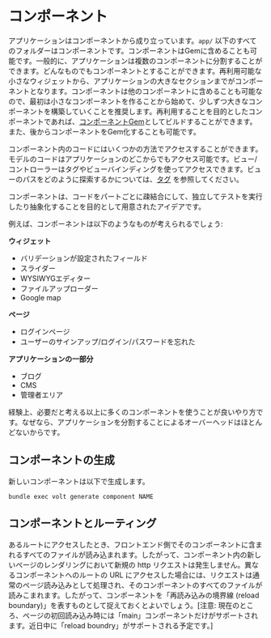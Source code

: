 # コンポーネント

アプリケーションはコンポーネントから成り立っています。```app/``` 以下のすべてのフォルダーはコンポーネントです。コンポーネントはGemに含めることも可能です。一般的に、アプリケーションは複数のコンポーネントに分割することができます。どんなものでもコンポーネントとすることができます。再利用可能な小さなウィジェットから、アプリケーションの大きなセクションまでがコンポーネントとなります。コンポーネントは他のコンポーネントに含めることも可能なので、最初は小さなコンポーネントを作ることから始めて、少しずつ大きなコンポーネントを構築していくことを推奨します。再利用することを目的としたコンポーネントであれば、[コンポーネントGem](docs/component_gems.md)としてビルドすることができます。また、後からコンポーネントをGem化することも可能です。

コンポーネント内のコードにはいくつかの方法でアクセスすることができます。モデルのコードはアプリケーションのどこからでもアクセス可能です。ビュー/コントローラーはタグやビューバインディングを使ってアクセスできます。ビューのパスをどのように探索するかについては、[タグ](docs/tags.md) を参照してください。

コンポーネントは、コードをパートごとに疎結合にして、独立してテストを実行したり抽象化することを目的として用意されたアイデアです。

例えば、コンポーネントは以下のようなものが考えられるでしょう:

__ウィジェット__
- バリデーションが設定されたフィールド
- スライダー
- WYSIWYGエディター
- ファイルアップローダー
- Google map

__ページ__
- ログインページ
- ユーザーのサインアップ/ログイン/パスワードを忘れた

__アプリケーションの一部分__
- ブログ
- CMS
- 管理者エリア

経験上、必要だと考える以上に多くのコンポーネントを使うことが良いやり方です。なぜなら、アプリケーションを分割することによるオーバーヘッドはほとんどないからです。

## コンポーネントの生成

新しいコンポーネントは以下で生成します。

```bundle exec volt generate component NAME```

## コンポーネントとルーティング

あるルートにアクセスしたとき、フロントエンド側でそのコンポーネントに含まれるすべてのファイルが読み込まれます。したがって、コンポーネント内の新しいページのレンダリングにおいて新規の http リクエストは発生しません。異なるコンポーネントへのルートの URL にアクセスした場合には、リクエストは通常のページ読み込みとして処理され、そのコンポーネントのすべてのファイルが読みこまれます。したがって、コンポーネントを「再読み込みの境界線 (reload boundary)」を表すものとして捉えておくとよいでしょう。[注意: 現在のところ、ページの初回読み込み時には「main」コンポーネントだけがサポートされます。近日中に「reload boundry」がサポートされる予定です。]
